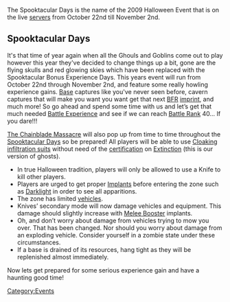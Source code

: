 The Spooktacular Days is the name of the 2009 Halloween Event that is on
the live [servers](server.md) from October 22nd till November
2nd.

## Spooktacular Days

It's that time of year again when all the Ghouls and Goblins come out to
play however this year they've decided to change things up a bit, gone
are the flying skulls and red glowing skies which have been replaced
with the Spooktacular Bonus Experience Days. This years event will run
from October 22nd through November 2nd, and feature some really howling
experience gains. [Base](Facilities.md) captures like you've never
seen before, cavern captures that will make you want you want get that
next [BFR](BattleFrame_Robotics.md) [imprint](imprint.md), and much more!
So go ahead and spend some time with us and let’s get that much needed
[Battle Experience](Battle_Experience_Points.md) and see if we
can reach [Battle Rank](Battle_Rank.md) 40... If you dare!!!

[The Chainblade Massacre](The_Chainblade_Massacre.md) will also
pop up from time to time throughout the [Spooktacular
Days](Spooktacular_Days.md) so be prepared! All players will be
able to use [Cloaking infiltration suits](Infiltration_Suit.md)
without need of the [certification](certification.md) on
[Extinction](Extinction.md) (this is our version of ghosts).

- In true Halloween tradition, players will only be allowed to use a
  Knife to kill other players.
- Players are urged to get proper [Implants](Implants.md)
  before entering the zone such as [Darklight](Darklight.md)
  in order to see all apparitions.
- The zone has limited [vehicles](vehicle.md).
- Knives’ secondary mode will now damage vehicles and equipment. This
  damage should slightly increase with [Melee
  Booster](Melee_Booster.md) implants.
- Oh, and don’t worry about damage from vehicles trying to mow you
  over. That has been changed. Nor should you worry about damage from
  an exploding vehicle. Consider yourself in a zombie state under
  these circumstances.
- If a base is drained of its resources, hang tight as they will be
  replenished almost immediately.

Now lets get prepared for some serious experience gain and have a
haunting good time!

[Category:Events](Category:Events.md)
